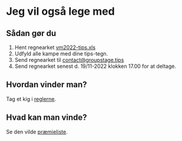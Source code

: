 # Jeg vil også lege med

## Sådan gør du
1. Hent regnearket [vm2022-tips.xls](../../resources/vm2022/vm2022-tips.xls)
2. Udfyld alle kampe med dine tips-tegn.
3. Send regnearket til <contact@groupstage.tips>
4. Send regnearket senest d. 19/11-2022 klokken 17.00 for at deltage.

## Hvordan vinder man?
Tag et kig i [reglerne](../../reglerne.md).

## Hvad kan man vinde?
Se den vilde [præmieliste](../../praemier.md).